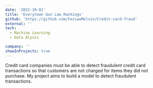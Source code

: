 ```yaml
---
date: '2022-10-01'
title: 'Everytown Gun Law Rankings'
github: 'https://github.com/FeziweMelvin/Credit-card-fraud'
external: ''
tech:
  - Machine Learning
  - Data Alysis

company: ''
showInProjects: true
---
```

Credit card companies must be able to detect fraudulent credit card transactions so that customers are not charged for items they did not purchase. My project aims to build a model to detect fraudulent transactions.
